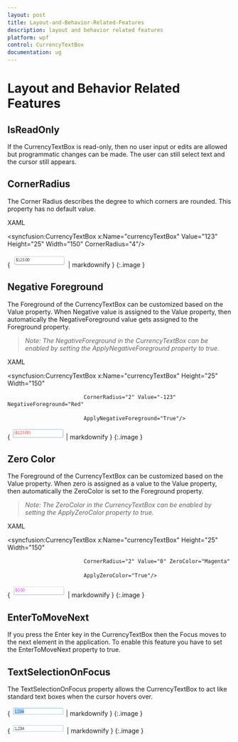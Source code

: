 ```yaml
---
layout: post
title: Layout-and-Behavior-Related-Features
description: layout and behavior related features
platform: wpf
control: CurrencyTextBox 
documentation: ug
---
```


# Layout and Behavior Related Features

## IsReadOnly

If the CurrencyTextBox is read-only, then no user input or edits are allowed but programmatic changes can be made. The user can still select text and the cursor still appears.

## CornerRadius

The Corner Radius describes the degree to which corners are rounded. This property has no default value.



XAML



&lt;syncfusion:CurrencyTextBox x:Name="currencyTextBox" Value="123" Height="25" Width="150" CornerRadius="4"/&gt;



{ ![](Layout-and-Behavior-Related-Features_images/Layout-and-Behavior-Related-Features_img1.png) | markdownify }
{:.image }


## Negative Foreground

The Foreground of the CurrencyTextBox can be customized based on the Value property. When Negative value is assigned to the Value property, then automatically the NegativeForeground value gets assigned to the Foreground property.

> _Note: The NegativeForeground in the CurrencyTextBox can be enabled by setting the ApplyNegativeForeground property to true._

> 

XAML



<syncfusion:CurrencyTextBox x:Name="currencyTextBox" Height="25" Width="150" 

                            CornerRadius="2" Value="-123" NegativeForeground="Red" 

                            ApplyNegativeForeground="True"/>



{ ![](Layout-and-Behavior-Related-Features_images/Layout-and-Behavior-Related-Features_img2.png) | markdownify }
{:.image }


## Zero Color

The Foreground of the CurrencyTextBox can be customized based on the Value property. When zero is assigned as a value to the Value property, then automatically the ZeroColor is set to the Foreground property.

> _Note: The ZeroColor in the CurrencyTextBox can be enabled by setting the ApplyZeroColor property to true._

> 

XAML



<syncfusion:CurrencyTextBox x:Name="currencyTextBox" Height="25" Width="150" 

                            CornerRadius="2" Value="0" ZeroColor="Magenta" 

                            ApplyZeroColor="True"/>



{ ![](Layout-and-Behavior-Related-Features_images/Layout-and-Behavior-Related-Features_img3.png) | markdownify }
{:.image }


## EnterToMoveNext

If you press the Enter key in the CurrencyTextBox then the Focus moves to the next element in the application. To enable this feature you have to set the EnterToMoveNext property to true.

## TextSelectionOnFocus

The TextSelectionOnFocus property allows the CurrencyTextBox to act like standard text boxes when the cursor hovers over. 



{ ![](Layout-and-Behavior-Related-Features_images/Layout-and-Behavior-Related-Features_img4.png) | markdownify }
{:.image }




{ ![](Layout-and-Behavior-Related-Features_images/Layout-and-Behavior-Related-Features_img5.png) | markdownify }
{:.image }


